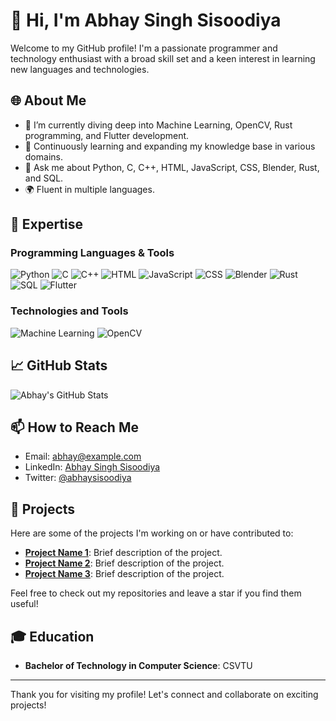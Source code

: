 # 👋 Hi, I'm Abhay Singh Sisoodiya

Welcome to my GitHub profile! I'm a passionate programmer and technology enthusiast with a broad skill set and a keen interest in learning new languages and technologies.

## 🌐 About Me

- 🔭 I’m currently diving deep into Machine Learning, OpenCV, Rust programming, and Flutter development.
- 🌱 Continuously learning and expanding my knowledge base in various domains.
- 💬 Ask me about Python, C, C++, HTML, JavaScript, CSS, Blender, Rust, and SQL.
- 🌍 Fluent in multiple languages.

## 💼 Expertise

### Programming Languages & Tools
![Python](https://img.shields.io/badge/Python-3776AB?style=for-the-badge&logo=python&logoColor=white)
![C](https://img.shields.io/badge/C-A8B9CC?style=for-the-badge&logo=c&logoColor=white)
![C++](https://img.shields.io/badge/C++-00599C?style=for-the-badge&logo=cplusplus&logoColor=white)
![HTML](https://img.shields.io/badge/HTML5-E34F26?style=for-the-badge&logo=html5&logoColor=white)
![JavaScript](https://img.shields.io/badge/JavaScript-F7DF1E?style=for-the-badge&logo=javascript&logoColor=black)
![CSS](https://img.shields.io/badge/CSS3-1572B6?style=for-the-badge&logo=css3&logoColor=white)
![Blender](https://img.shields.io/badge/Blender-F5792A?style=for-the-badge&logo=blender&logoColor=white)
![Rust](https://img.shields.io/badge/Rust-000000?style=for-the-badge&logo=rust&logoColor=white)
![SQL](https://img.shields.io/badge/SQL-4479A1?style=for-the-badge&logo=postgresql&logoColor=white)
![Flutter](https://img.shields.io/badge/Flutter-02569B?style=for-the-badge&logo=flutter&logoColor=white)

### Technologies and Tools
![Machine Learning](https://img.shields.io/badge/Machine_Learning-FF6F00?style=for-the-badge&logo=tensorflow&logoColor=white)
![OpenCV](https://img.shields.io/badge/OpenCV-5C3EE8?style=for-the-badge&logo=opencv&logoColor=white)

## 📈 GitHub Stats

![Abhay's GitHub Stats](https://github-readme-stats.vercel.app/api?username=sisoodiya&show_icons=true&theme=radical)

## 📫 How to Reach Me

- Email: [abhay@example.com](mailto:abhay@example.com)
- LinkedIn: [Abhay Singh Sisoodiya](https://www.linkedin.com/in/abhay-singh-sisoodiya/)
- Twitter: [@abhaysisoodiya](https://twitter.com/abhaysisoodiya)

## 🌟 Projects

Here are some of the projects I'm working on or have contributed to:

- **[Project Name 1](https://github.com/abhay-singh-sisoodiya/project-name-1)**: Brief description of the project.
- **[Project Name 2](https://github.com/abhay-singh-sisoodiya/project-name-2)**: Brief description of the project.
- **[Project Name 3](https://github.com/abhay-singh-sisoodiya/project-name-3)**: Brief description of the project.

Feel free to check out my repositories and leave a star if you find them useful!



## 🎓 Education

- **Bachelor of Technology in Computer Science**: CSVTU


---

Thank you for visiting my profile! Let's connect and collaborate on exciting projects!

